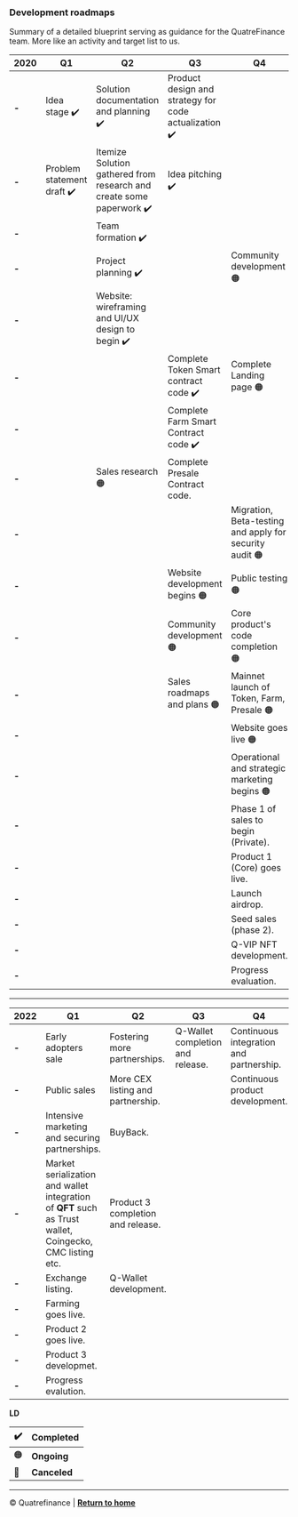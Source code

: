 
### Development roadmaps
Summary of a detailed blueprint serving as guidance for the QuatreFinance team. More like an activity and target list to us.

2020 | Q1 | Q2 | Q3 | Q4
---- | -- | -- | -- | -- 
**-** | Idea stage :heavy_check_mark: | Solution documentation and planning :heavy_check_mark: | Product design and strategy for code actualization :heavy_check_mark: | | Progress evaluation.
**-** | Problem statement draft :heavy_check_mark: | Itemize Solution gathered from research and create some paperwork :heavy_check_mark: | Idea pitching :heavy_check_mark: |  
**-** | | Team formation :heavy_check_mark: | |
**-** | | Project planning :heavy_check_mark: | | Community development :orange_circle:
**-** | | Website: wireframing and UI/UX design to begin :heavy_check_mark:  | |
**-** | | | Complete Token Smart contract code :heavy_check_mark: | Complete Landing page :orange_circle:
**-** | | | Complete Farm Smart Contract code :heavy_check_mark: |
**-** | | Sales research :orange_circle: | Complete Presale Contract code. |
**-** | | | | Migration, Beta-testing and apply for security audit :orange_circle:
**-** | | | Website development begins :orange_circle: | Public testing :orange_circle:
**-** | | | Community development :orange_circle: | Core product's code completion :orange_circle:
**-** | | | Sales roadmaps and plans :orange_circle: | Mainnet launch of Token, Farm, Presale :orange_circle:
**-** | | | | Website goes live :orange_circle:
**-** | | | | Operational and strategic marketing begins :orange_circle:
**-** | | | | Phase 1 of sales to begin (Private).
**-** | | | | Product 1 (Core) goes live.
**-** | | | | Launch airdrop.
**-** | | | | Seed sales (phase 2).
**-** | | | | Q-VIP NFT development.
**-** | | | | Progress evaluation.



-----------------------------------

2022 | Q1 | Q2 | Q3 | Q4
---- | -- | -- | -- | --
**-** | Early adopters sale | Fostering more partnerships. | Q-Wallet completion and release. | Continuous integration and partnership.
**-** | Public sales | More CEX listing and partnership. | | Continuous product development.
**-** | Intensive marketing and securing partnerships. | BuyBack. | |
**-** | Market serialization and wallet integration of **QFT** such as Trust wallet, Coingecko, CMC listing etc. | Product 3 completion and release. | |
**-** | Exchange listing. | Q-Wallet development. | |
**-** | Farming goes live. | | |
**-** | Product 2 goes live. | | |
**-** | Product 3 developmet. | | |
**-** | Progress evalution. | | |

**LD**

:heavy_check_mark: | **Completed**
------------------ | -------------
:orange_circle: | **Ongoing**
:red_circle: | **Canceled**

-------------------------
:copyright: Quatrefinance | **[Return to home](https://github.com/Quatre-Finance/Q-paper#concept-overview)**

